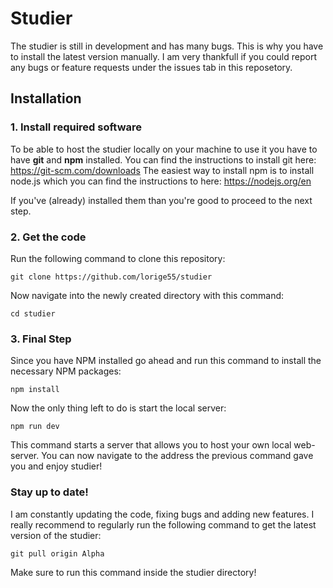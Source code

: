 # Studier
The studier is still in development and has many bugs. This is why you have to install the latest version manually. I am very thankfull if you could report any bugs or feature requests under the issues tab in this reposetory.

## Installation

### 1. Install required software
To be able to host the studier locally on your machine to use it you have to have **git** and **npm** installed.
You can find the instructions to install git here: https://git-scm.com/downloads
The easiest way to install npm is to install node.js which you can find the instructions to here: https://nodejs.org/en

If you've (already) installed them than you're good to proceed to the next step.

### 2. Get the code
Run the following command to clone this repository:
```
git clone https://github.com/lorige55/studier
```

Now navigate into the newly created directory with this command:
```
cd studier
```

### 3. Final Step
Since you have NPM installed go ahead and run this command to install the necessary NPM packages:
```
npm install
```

Now the only thing left to do is start the local server:
```
npm run dev
```
This command starts a server that allows you to host your own local web-server. You can now navigate to the address the previous command gave you and enjoy studier!

### Stay up to date!
I am constantly updating the code, fixing bugs and adding new features. I really recommend to regularly run the following command to get the latest version of the studier:
```
git pull origin Alpha
```
Make sure to run this command inside the studier directory!

